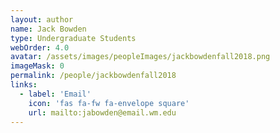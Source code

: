 ```yaml
---
layout: author
name: Jack Bowden
type: Undergraduate Students
webOrder: 4.0
avatar: /assets/images/peopleImages/jackbowdenfall2018.png
imageMask: 0
permalink: /people/jackbowdenfall2018
links:
  - label: 'Email'
    icon: 'fas fa-fw fa-envelope square'
    url: mailto:jabowden@email.wm.edu
---
```

